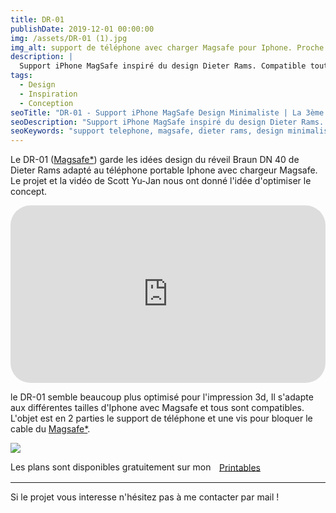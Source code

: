 ```yaml
---
title: DR-01
publishDate: 2019-12-01 00:00:00
img: /assets/DR-01 (1).jpg
img_alt: support de téléphone avec charger Magsafe pour Iphone. Proche du support de Scott Yu-Jan
description: |
  Support iPhone MagSafe inspiré du design Dieter Rams. Compatible toutes tailles iPhone, optimisé impression 3D. Design minimaliste et fonctionnel.
tags:
  - Design
  - Inspiration
  - Conception
seoTitle: "DR-01 - Support iPhone MagSafe Design Minimaliste | La 3ème dimension"
seoDescription: "Support iPhone MagSafe inspiré du design Dieter Rams. Compatible toutes tailles iPhone, optimisé impression 3D. Design minimaliste et fonctionnel."
seoKeywords: "support telephone, magsafe, dieter rams, design minimaliste, support iphone, conception, inspiration, toulouse"
---
```


Le DR-01 (<a href="https://support.apple.com/fr-fr/105047">Magsafe*</a>) garde les idées design du réveil Braun DN 40 de Dieter Rams adapté au téléphone portable Iphone avec chargeur Magsafe. Le projet et la vidéo de Scott Yu-Jan nous ont donné l'idée d'optimiser le concept.

<div class="embedresize">
<div>
<iframe width="660" height="415" src="https://www.youtube.com/embed/L3nWw8qSYgk?si=94RTihfcMNiYXvst" title="YouTube video player" frameborder="0" allow="accelerometer; autoplay; clipboard-write; encrypted-media; gyroscope; picture-in-picture; web-share" referrerpolicy="strict-origin-when-cross-origin" allowfullscreen></iframe>
</div>
</div>

le DR-01 semble beaucoup plus optimisé pour l'impression 3d,  Il s'adapte aux différentes tailles d'Iphone avec Magsafe et tous sont compatibles. L'objet est en 2 parties le support de téléphone et une vis pour bloquer le cable du <a href="https://support.apple.com/fr-fr/105047">Magsafe*</a>.

<img src="/assets/DR-01 (2).jpg">

Les plans sont disponibles gratuitement sur mon <a class="button" href="https://www.printables.com/@La3emedimens_2102135">Printables</a>

---

Si le projet vous interesse n'hésitez pas à me contacter par mail ! 

<style>

.button {
        cursor: pointer;
            text-align : center;
            align-items: center;
            padding: 0.10rem 0.60rem;
            gap: 0.5rem;
            color: var(--accent-text-over);
            border: 1px solid var(--accent-regular);
            background-color: var(--accent-regular);
            border-radius: 999rem;
            line-height: 1.35;
            white-space: nowrap;
            vertical-align : middle;
      }
      
img{
margin: auto;
max-height: 90vh;
object-fit: cover;
display: flex;
}

.embedresize {
    max-width: 760px;
    margin: auto;
		border-radius: 2rem;
    }
    
    .embedresize div {
    position: relative;
    height: 0;
    padding-bottom: 56.25%;
    }
    
    .embedresize iframe {
    position: absolute;
    top: 0;
    left: 0;
    width: 100%;
    height: 100%;
		border-radius: 2rem;
    }

</style>